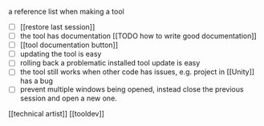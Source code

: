 a reference list when making a tool

- [ ] [[restore last session]]
- [ ] the tool has documentation [[TODO how to write good documentation]]
- [ ] [[tool documentation button]]
- [ ] updating the tool is easy
- [ ] rolling back a problematic installed tool update is easy
- [ ] the tool still works when other code has issues, e.g. project in [[Unity]] has a bug
- [ ] prevent multiple windows being opened, instead close the previous session and open a new one.

[[technical artist]]
[[tooldev]]
